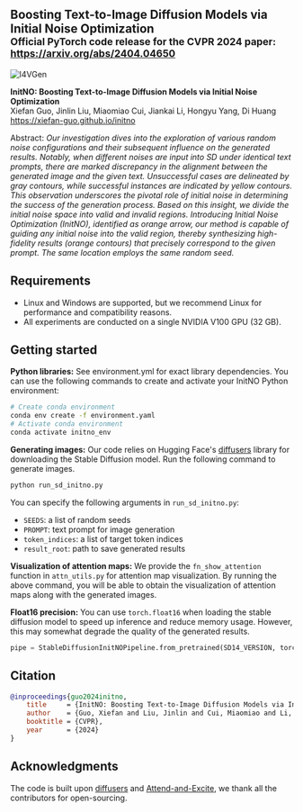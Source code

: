 ## Boosting Text-to-Image Diffusion Models via Initial Noise Optimization<br><sub>Official PyTorch code release for the CVPR 2024 paper: https://arxiv.org/abs/2404.04650</sub>

![I4VGen](./docs/initno.png)

**InitNO: Boosting Text-to-Image Diffusion Models via Initial Noise Optimization**<br>
Xiefan Guo, Jinlin Liu, Miaomiao Cui, Jiankai Li, Hongyu Yang, Di Huang<br>
https://xiefan-guo.github.io/initno<br>

Abstract: *Our investigation dives into the exploration of various random noise configurations and their subsequent influence on the generated results. Notably, when different noises are input into SD under identical text prompts, there are marked discrepancy in the alignment between the generated image and the given text. Unsuccessful cases are delineated by gray contours, while successful instances are indicated by yellow contours. This observation underscores the pivotal role of initial noise in determining the success of the generation process. Based on this insight, we divide the initial noise space into valid and invalid regions. Introducing Initial Noise Optimization (InitNO), identified as orange arrow, our method is capable of guiding any initial noise into the valid region, thereby synthesizing high-fidelity results (orange contours) that precisely correspond to the given prompt. The same location employs the same random seed.*

## Requirements

* Linux and Windows are supported, but we recommend Linux for performance and compatibility reasons.
* All experiments are conducted on a single NVIDIA V100 GPU (32 GB).

## Getting started

**Python libraries:** See environment.yml for exact library dependencies. You can use the following commands to create and activate your InitNO Python environment:

```.bash
# Create conda environment
conda env create -f environment.yaml
# Activate conda environment
conda activate initno_env
```

**Generating images:** Our code relies on Hugging Face's [diffusers](https://github.com/huggingface/diffusers) library for downloading the Stable Diffusion model. Run the following command to generate images.
```.bash
python run_sd_initno.py
```

You can specify the following arguments in `run_sd_initno.py`:

* `SEEDS`: a list of random seeds
* `PROMPT`: text prompt for image generation
* `token_indices`: a list of target token indices
* `result_root`: path to save generated results

**Visualization of attention maps:** We provide the `fn_show_attention` function in `attn_utils.py` for attention map visualization. By running the above command, you will be able to obtain the visualization of attention maps along with the generated images.

**Float16 precision:** You can use `torch.float16` when loading the stable diffusion model to speed up inference and reduce memory usage. However, this may somewhat degrade the quality of the generated results.
```python
pipe = StableDiffusionInitNOPipeline.from_pretrained(SD14_VERSION, torch_dtype=torch.float16).to("cuda")
```

## Citation

```bibtex
@inproceedings{guo2024initno,
    title     = {InitNO: Boosting Text-to-Image Diffusion Models via Initial Noise Optimization},
    author    = {Guo, Xiefan and Liu, Jinlin and Cui, Miaomiao and Li, Jiankai and Yang, Hongyu and Huang, Di},
    booktitle = {CVPR},
    year      = {2024}
}
```

## Acknowledgments

The code is built upon [diffusers](https://github.com/huggingface/diffusers) and [Attend-and-Excite](https://github.com/yuval-alaluf/Attend-and-Excite), we thank all the contributors for open-sourcing.